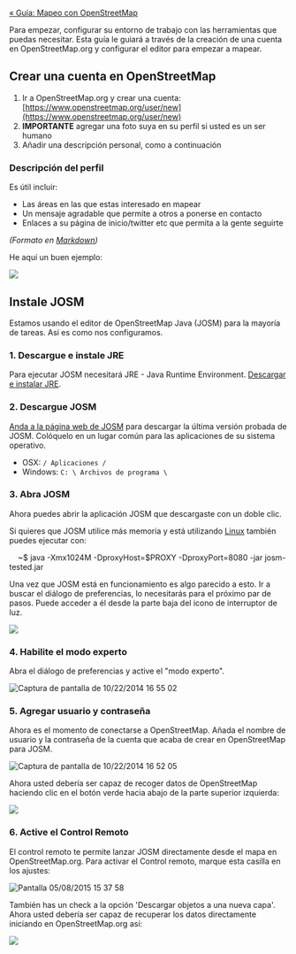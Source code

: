 [« Guía: Mapeo con OpenStreetMap](https://github.com/mapbox/mapping/wiki/Mapeo-con-OpenStreetMap)

Para empezar, configurar su entorno de trabajo con las herramientas que puedas necesitar. Esta guía le guiará a través de la creación de una cuenta en OpenStreetMap.org y configurar el editor para empezar a mapear.

## Crear una cuenta en OpenStreetMap

1. Ir a OpenStreetMap.org y crear una cuenta: [https://www.openstreetmap.org/user/new](https://www.openstreetmap.org/user/new)
2. **IMPORTANTE** agregar una foto suya en su perfil si usted es un ser humano
3. Añadir una descripción personal, como a continuación

### Descripción del perfil

Es útil incluir:

- Las áreas en las que estas interesado en mapear
- Un mensaje agradable que permite a otros a ponerse en contacto
- Enlaces a su página de inicio/twitter etc que permita a la gente seguirte

*(Formato en [Markdown](http://en.wikipedia.org/wiki/Markdown))*

He aquí un buen ejemplo:

![](https://s3.amazonaws.com/f.cl.ly/items/0h1C3r251C081I0n2t3x/Screen%20Shot%202014-12-12%20at%205.11.43%20PM.png)

## Instale JOSM

Estamos usando el editor de OpenStreetMap Java (JOSM) para la mayoría de tareas. Así es como nos configuramos.

### 1. Descargue e instale JRE

Para ejecutar JOSM  necesitará JRE - Java Runtime Environment. [Descargar e instalar JRE](http://www.oracle.com/technetwork/java/javase/downloads/server-jre8-downloads-2133154.html).

### 2. Descargue JOSM

[Anda a la página web de JOSM](https://josm.openstreetmap.de/wiki/Download) para descargar la última versión probada de JOSM. Colóquelo en un lugar común para las aplicaciones de su sistema operativo.

- OSX: `/ Aplicaciones /`
- Windows: `C: \ Archivos de programa \`

### 3. Abra JOSM

Ahora puedes abrir la aplicación JOSM que descargaste con un doble clic.

Si quieres que JOSM utilice más memoria y está utilizando [Linux](http://wiki.openstreetmap.org/wiki/JOSM/Linux) también puedes ejecutar con:


    ~$ java -Xmx1024M -DproxyHost=$PROXY -DproxyPort=8080 -jar josm-tested.jar


Una vez que JOSM está en funcionamiento es algo parecido a esto. Ir a buscar el diálogo de preferencias, lo necesitarás para el próximo par de pasos. Puede acceder a él desde la parte baja del icono de interruptor de  luz.

![](https://s3.amazonaws.com/f.cl.ly/items/1u073X3U3E371c122f22/Screen%20Shot%202014-12-12%20at%203.23.22%20PM.png)

### 4. Habilite el modo experto

Abra el diálogo de preferencias y active el "modo experto".

![Captura de pantalla de 10/22/2014 16 55 02](https://cloud.githubusercontent.com/assets/1152236/4744166/b9266700-5a2d-11e4-9f96-ecd7ec8b4faa.png)

### 5. Agregar usuario y contraseña

Ahora es el momento de conectarse a OpenStreetMap. Añada el nombre de usuario y la contraseña de la cuenta que acaba de crear en OpenStreetMap para JOSM.

![Captura de pantalla de 10/22/2014 16 52 05](https://cloud.githubusercontent.com/assets/1152236/4744256/bd2ced6e-5a2e-11e4-9db2-bcd198c082a6.png)

Ahora usted debería ser capaz de recoger datos de OpenStreetMap haciendo clic en el botón verde hacia abajo de la parte superior izquierda:

![](Https://s3.amazonaws.com/f.cl.ly/items/1o2A3Y383P1d2Z0c283d/josm.gif)

### 6. Active  el Control Remoto

El control remoto te permite lanzar JOSM directamente desde el mapa en OpenStreetMap.org. Para activar el Control remoto, marque esta casilla en los ajustes:

![Pantalla 05/08/2015 15 37 58](https://cloud.githubusercontent.com/assets/126868/7534456/69ced7c6-f598-11e4-8a57-d0bf2df339d9.png)

También has un check a la  opción 'Descargar objetos a una nueva capa'. Ahora usted debería ser capaz de recuperar los datos directamente iniciando en OpenStreetMap.org así:

![](https://s3.amazonaws.com/f.cl.ly/items/3R0Q3Y3W1b0h3j0k242e/josm.gif)